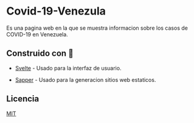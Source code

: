 # Covid-19-Venezula

Es una pagina web en la que se muestra informacion sobre los casos de COVID-19 en Venezuela.

## Construido con 🔨

- [Svelte](https://svelte.dev/) - Usado para la interfaz de usuario.

- [Sapper](https://sapper.svelte.dev/) - Usado para la generacion sitios web estaticos.

## Licencia

[MIT](https://github.com/CodingLeonardo/Covid-19-Venezuela/blob/master/LICENSE)
